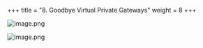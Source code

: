 +++
title = "8. Goodbye Virtual Private Gateways"
weight = 8
+++


![image.png](/images/008-viii-clean-it-up/40-566797-image.png)


![image.png](/images/008-viii-clean-it-up/40-824593-image.png)



